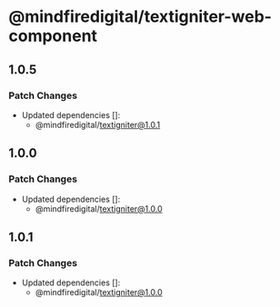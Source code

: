 # @mindfiredigital/textigniter-web-component

## 1.0.5

### Patch Changes

- Updated dependencies []:
  - @mindfiredigital/textigniter@1.0.1

## 1.0.0

### Patch Changes

- Updated dependencies []:
  - @mindfiredigital/textigniter@1.0.0

## 1.0.1

### Patch Changes

- Updated dependencies []:
  - @mindfiredigital/textigniter@1.0.0
